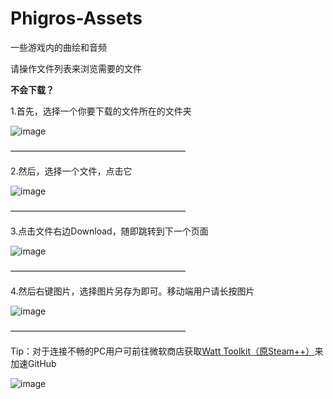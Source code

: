 # Phigros-Assets
一些游戏内的曲绘和音频

请操作文件列表来浏览需要的文件

**不会下载？**

1.首先，选择一个你要下载的文件所在的文件夹

![image](https://user-images.githubusercontent.com/105903609/200737366-76dfb6c0-9673-4838-862b-0e29fc2a5b07.png)

————————————————————

2.然后，选择一个文件，点击它

![image](https://user-images.githubusercontent.com/105903609/200737449-46a02d71-5eab-46b4-9eac-38fe33f915b2.png)

————————————————————

3.点击文件右边Download，随即跳转到下一个页面

![image](https://user-images.githubusercontent.com/105903609/200737578-2de5b984-9aab-4bb2-8de3-c74014300e5a.png)

————————————————————

4.然后右键图片，选择图片另存为即可。移动端用户请长按图片

![image](https://user-images.githubusercontent.com/105903609/200737947-29ea267d-c73b-4492-98bb-2c6b7a978f0a.png)

————————————————————

Tip：对于连接不畅的PC用户可前往微软商店获取[Watt Toolkit（原Steam++）](https://apps.microsoft.com/store/detail/watt-toolkit/9MTCFHS560NG)来加速GitHub

![image](https://user-images.githubusercontent.com/105903609/200736187-936d0102-9dc1-48dd-a4d3-d375943909a2.png)
